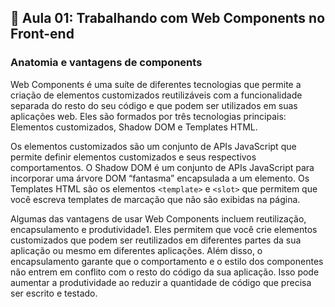 ## 📝 Aula 01: Trabalhando com Web Components no Front-end
### Anatomia e vantagens de components
Web Components é uma suíte de diferentes tecnologias que permite a criação de elementos customizados reutilizáveis com a funcionalidade separada do resto do seu código e que podem ser utilizados em suas aplicações web. Eles são formados por três tecnologias principais: Elementos customizados, Shadow DOM e Templates HTML.

Os elementos customizados são um conjunto de APIs JavaScript que permite definir elementos customizados e seus respectivos comportamentos. O Shadow DOM é um conjunto de APIs JavaScript para incorporar uma árvore DOM “fantasma” encapsulada a um elemento. Os Templates HTML são os elementos ``<template>`` e ``<slot>`` que permitem que você escreva templates de marcação que não são exibidas na página.

Algumas das vantagens de usar Web Components incluem reutilização, encapsulamento e produtividade1. Eles permitem que você crie elementos customizados que podem ser reutilizados em diferentes partes da sua aplicação ou mesmo em diferentes aplicações. Além disso, o encapsulamento garante que o comportamento e o estilo dos componentes não entrem em conflito com o resto do código da sua aplicação. Isso pode aumentar a produtividade ao reduzir a quantidade de código que precisa ser escrito e testado.